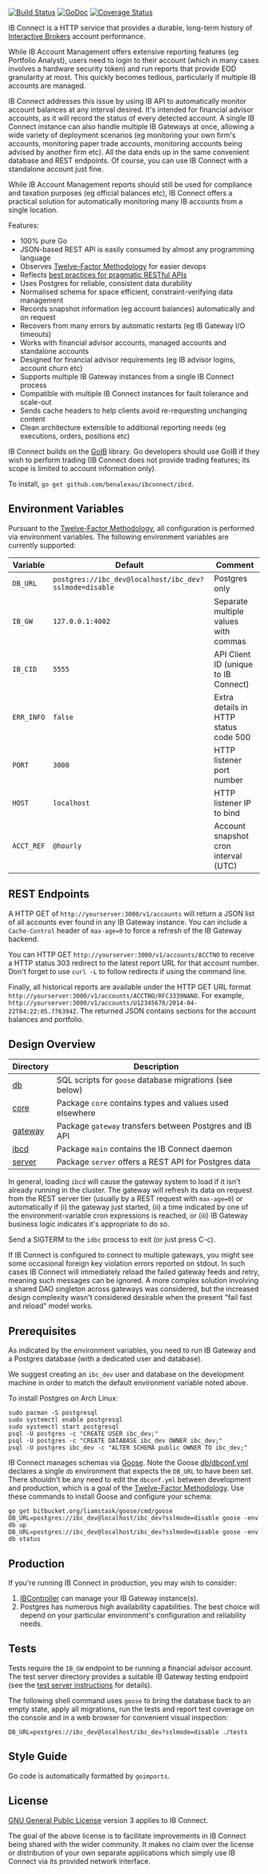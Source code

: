 [![Build Status](https://drone.io/github.com/benalexau/ibconnect/status.png)](https://drone.io/github.com/benalexau/ibconnect/latest)
[![GoDoc](https://godoc.org/github.com/benalexau/ibconnect/server?status.png)](https://godoc.org/github.com/benalexau/ibconnect/server)
[![Coverage Status](https://coveralls.io/repos/benalexau/ibconnect/badge.png?branch=master)](https://coveralls.io/r/benalexau/ibconnect?branch=master)

IB Connect is a HTTP service that provides a durable, long-term history of
[Interactive Brokers](https://www.interactivebrokers.com) account performance.

While IB Account Management offers extensive reporting features (eg Portfolio
Analyst), users need to login to their account (which in many cases involves a
hardware security token) and run reports that provide EOD granularity at most.
This quickly becomes tedious, particularly if multiple IB accounts are managed.

IB Connect addresses this issue by using IB API to automatically monitor account
balances at any interval desired. It's intended for financial advisor accounts,
as it will record the status of every detected account. A single IB Connect
instance can also handle multiple IB Gateways at once, allowing a wide variety
of deployment scenarios (eg monitoring your own firm's accounts, monitoring
paper trade accounts, monitoring accounts being advised by another firm etc).
All the data ends up in the same convenient database and REST endpoints. Of
course, you can use IB Connect with a standalone account just fine.

While IB Account Management reports should still be used for compliance and
taxation purposes (eg official balances etc), IB Connect offers a practical
solution for automatically monitoring many IB accounts from a single location.

Features:

* 100% pure Go
* JSON-based REST API is easily consumed by almost any programming language
* Observes [Twelve-Factor Methodology](http://12factor.net/) for easier devops
* Reflects [best practices for pragmatic RESTful APIs](http://www.vinaysahni.com/best-practices-for-a-pragmatic-restful-api)
* Uses Postgres for reliable, consistent data durability
* Normalised schema for space efficient, constraint-verifying data management
* Records snapshot information (eg account balances) automatically and on request
* Recovers from many errors by automatic restarts (eg IB Gateway I/O timeouts)
* Works with financial advisor accounts, managed accounts and standalone accounts
* Designed for financial advisor requirements (eg IB advisor logins, account churn etc)
* Supports multiple IB Gateway instances from a single IB Connect process
* Compatible with multiple IB Connect instances for fault tolerance and scale-out
* Sends cache headers to help clients avoid re-requesting unchanging content
* Clean architecture extensible to additional reporting needs (eg executions, orders, positions etc)

IB Connect builds on the [GoIB](https://github.com/gofinance/ib) library. Go
developers should use GoIB if they wish to perform trading (IB Connect does not
provide trading features; its scope is limited to account information only).

To install, ``go get github.com/benalexau/ibconnect/ibcd``.

Environment Variables
---------------------
Pursuant to the [Twelve-Factor Methodology](http://12factor.net/), all
configuration is performed via environment variables. The following environment
variables are currently supported:

| Variable     | Default                | Comment                              |
| ------------ | ---------------------- | ------------------------------------ |
| ``DB_URL``   | ``postgres://ibc_dev@localhost/ibc_dev?sslmode=disable``|Postgres only|
| ``IB_GW``    | ``127.0.0.1:4002``     | Separate multiple values with commas |
| ``IB_CID``   | ``5555``               | API Client ID (unique to IB Connect) |
| ``ERR_INFO`` | ``false``              | Extra details in HTTP status code 500|
| ``PORT``     | ``3000``               | HTTP listener port number            |
| ``HOST``     | ``localhost``          | HTTP listener IP to bind             |
| ``ACCT_REF`` | ``@hourly``            | Account snapshot cron interval (UTC) |

REST Endpoints
--------------

A HTTP GET of ``http://yourserver:3000/v1/accounts`` will return a JSON list of
all accounts ever found in any IB Gateway instance. You can include a
``Cache-Control`` header of ``max-age=0`` to force a refresh of the IB Gateway
backend.

You can HTTP GET ``http://yourserver:3000/v1/accounts/ACCTNO`` to receive a
HTTP status 303 redirect to the latest report URL for that account number. Don't
forget to use ``curl -L`` to follow redirects if using the command line.

Finally, all historical reports are available under the HTTP GET URL format
``http://yourserver:3000/v1/accounts/ACCTNO/RFC3339NANO``. For example,
``http://yourserver:3000/v1/accounts/U12345678/2014-04-22T04:22:05.776394Z``.
The returned JSON contains sections for the account balances and portfolio. 

Design Overview
---------------

| Directory           | Description                                               |
| ------------------- | --------------------------------------------------------- |
| [db](db/)           | SQL scripts for ``goose`` database migrations (see below) |
| [core](core/)       | Package ``core`` contains types and values used elsewhere |
| [gateway](gateway/) | Package ``gateway`` transfers between Postgres and IB API |
| [ibcd](ibcd/)       | Package ``main`` contains the IB Connect daemon           |
| [server](server/)   | Package ``server`` offers a REST API for Postgres data    |

In general, loading ``ibcd`` will cause the gateway system to load if it isn't
already running in the cluster. The gateway will refresh its data on request
from the REST server tier (usually by a REST request with ``max-age=0``) or
automatically if (i) the gateway just started, (ii) a time indicated by one of
the environment-variable cron expressions is reached, or (iii) IB Gateway
business logic indicates it's appropriate to do so.

Send a SIGTERM to the ``idbc`` process to exit (or just press C-c).

If IB Connect is configured to connect to multiple gateways, you might see some
occasional foreign key violation errors reported on stdout. In such cases IB
Connect will immediately reload the failed gateway feeds and retry, meaning such
messages can be ignored. A more complex solution involving a shared DAO
singleton across gateways was considered, but the increased design complexity
wasn't considered desirable when the present "fail fast and reload" model works.

Prerequisites
-------------
As indicated by the environment variables, you need to run IB Gateway and a
Postgres database (with a dedicated user and database).

We suggest creating an ``ibc_dev`` user and database on the development
machine in order to match the default environment variable noted above.

To install Postgres on Arch Linux:

```
sudo pacman -S postgresql
sudo systemctl enable postgresql
sudo systemctl start postgresql
psql -U postgres -c "CREATE USER ibc_dev;"
psql -U postgres -c "CREATE DATABASE ibc_dev OWNER ibc_dev;"
psql -U postgres ibc_dev -c "ALTER SCHEMA public OWNER TO ibc_dev;"
```

IB Connect manages schemas via [Goose](https://bitbucket.org/liamstask/goose).
Note the Goose [db/dbconf.yml](db/dbconf.yml) declares a single ``db`` environment
that expects the ``DB_URL`` to have been set. There shouldn't be any need to
edit the ``dbconf.yml`` between development and production, which is a goal of
the [Twelve-Factor Methodology](http://12factor.net/). Use these commands to
install Goose and configure your schema:

```
go get bitbucket.org/liamstask/goose/cmd/goose
DB_URL=postgres://ibc_dev@localhost/ibc_dev?sslmode=disable goose -env db up
DB_URL=postgres://ibc_dev@localhost/ibc_dev?sslmode=disable goose -env db status
```

Production
----------
If you're running IB Connect in production, you may wish to consider:

1. [IBController](https://github.com/ib-controller/ib-controller) can manage your
   IB Gateway instance(s).
2. Postgres has numerous high availability capabilities. The best choice will
   depend on your particular environment's configuration and reliability needs.

Tests
-----
Tests require the ``IB_GW`` endpoint to be running a financial advisor account.
The test server directory provides a suitable IB Gateway testing endpoint (see
the [test server instructions](testserver/README.md) for details).

The following shell command uses ``goose`` to bring the database back to an
empty state, apply all migrations, run the tests and report test coverage
on the console and in a web browser for convenient visual inspection:

``DB_URL=postgres://ibc_dev@localhost/ibc_dev?sslmode=disable ./tests``

Style Guide
-----------
Go code is automatically formatted by ```goimports```.

License
-------
[GNU General Public License](http://www.gnu.org/licenses/gpl.html) version 3
applies to IB Connect.

The goal of the above license is to facilitate improvements in IB Connect being
shared with the wider community. It makes no claim over the license or
distribution of your own separate applications which simply use IB Connect via
its provided network interface.
